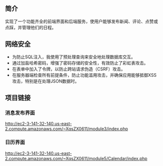 ## 简介
实现了一个功能齐全的前端界面和后端服务，使用户能够发布新闻、评论、点赞或点踩，并管理他们的日程。

## 网络安全
- 为防止SQL注入，我使用了预处理查询来安全地处理数据库交互。
- 通过加盐哈希密码，增强了密码存储的安全性，有效防止了彩虹表攻击。
- 在表单中加入了令牌，以防止跨站请求伪造（CSRF）攻击。
- 在服务器端检查所有前提条件，防止功能滥用攻击，并确保应用能够抵御XSS攻击，特别是在处理JSON数据时。

## 项目链接

### 消息发布界面
http://ec2-3-141-32-140.us-east-2.compute.amazonaws.com/~XqsZX0611/module3/index.php

### 日历界面
http://ec2-3-141-32-140.us-east-2.compute.amazonaws.com/~XqsZX0611/module5/Calendar/index.php
